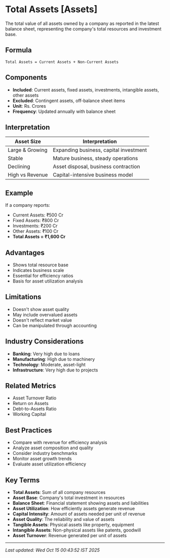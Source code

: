 # Total Assets [Assets]

The total value of all assets owned by a company as reported in the latest balance sheet, representing the company's total resources and investment base.

## Formula
```text
Total Assets = Current Assets + Non-Current Assets
```

## Components
- **Included**: Current assets, fixed assets, investments, intangible assets, other assets
- **Excluded**: Contingent assets, off-balance sheet items
- **Unit**: Rs. Crores
- **Frequency**: Updated annually with balance sheet

## Interpretation
| Asset Size | Interpretation |
|------------|----------------|
| Large & Growing | Expanding business, capital investment |
| Stable | Mature business, steady operations |
| Declining | Asset disposal, business contraction |
| High vs Revenue | Capital-intensive business model |

## Example
If a company reports:
- Current Assets: ₹500 Cr
- Fixed Assets: ₹800 Cr
- Investments: ₹200 Cr
- Other Assets: ₹100 Cr
- **Total Assets = ₹1,600 Cr**

## Advantages
- Shows total resource base
- Indicates business scale
- Essential for efficiency ratios
- Basis for asset utilization analysis

## Limitations
- Doesn't show asset quality
- May include overvalued assets
- Doesn't reflect market value
- Can be manipulated through accounting

## Industry Considerations
- **Banking**: Very high due to loans
- **Manufacturing**: High due to machinery
- **Technology**: Moderate, asset-light
- **Infrastructure**: Very high due to projects

## Related Metrics
- Asset Turnover Ratio
- Return on Assets
- Debt-to-Assets Ratio
- Working Capital

## Best Practices
- Compare with revenue for efficiency analysis
- Analyze asset composition and quality
- Consider industry benchmarks
- Monitor asset growth trends
- Evaluate asset utilization efficiency

## Key Terms
- **Total Assets**: Sum of all company resources
- **Asset Base**: Company's total investment in resources
- **Balance Sheet**: Financial statement showing assets and liabilities
- **Asset Utilization**: How efficiently assets generate revenue
- **Capital Intensity**: Amount of assets needed per unit of revenue
- **Asset Quality**: The reliability and value of assets
- **Tangible Assets**: Physical assets like property, equipment
- **Intangible Assets**: Non-physical assets like patents, goodwill
- **Asset Turnover**: Revenue generated per unit of assets

---
*Last updated: Wed Oct 15 00:43:52 IST 2025*
